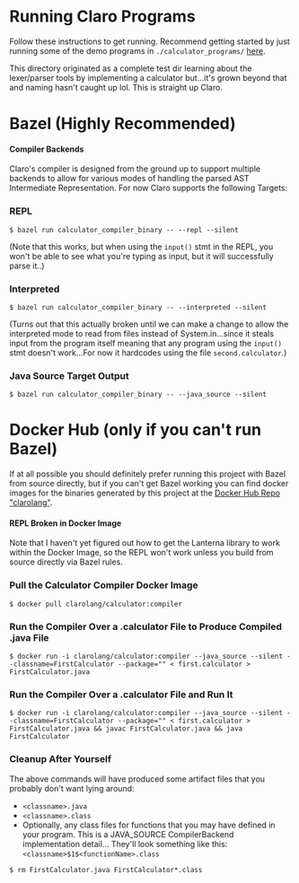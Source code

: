 # Running Claro Programs
Follow these instructions to get running. Recommend getting started by just running some of the demo programs in `./calculator_programs/` [here](https://github.com/JasonSteving99/claro-lang/tree/main/src/java/com/claro/examples/calculator_example/calculator_programs).

This directory originated as a complete test dir learning about the lexer/parser tools by implementing a calculator but...it's grown beyond that and naming hasn't caught up lol. This is straight up Claro.

# Bazel (Highly Recommended)

#### Compiler Backends
Claro's compiler is designed from the ground up to support multiple backends to allow for various modes of handling the parsed AST Intermediate Representation. For now Claro supports the following Targets:

### REPL
`$ bazel run calculator_compiler_binary -- --repl --silent`

(Note that this works, but when using the `input()` stmt in the REPL, you won't be able to see what you're typing as input, but it will successfully parse it..)

### Interpreted
`$ bazel run calculator_compiler_binary -- --interpreted --silent`

(Turns out that this actually broken until we can make a change to allow the interpreted mode to read from files instead of System.in...since it steals input from the program itself meaning that any program using the `input()` stmt doesn't work...For now it hardcodes using the file `second.calculator`.)

### Java Source Target Output
`$ bazel run calculator_compiler_binary -- --java_source --silent`


# Docker Hub (only if you can't run Bazel)

If at all possible you should definitely prefer running this project with Bazel from source directly, but if you can't get Bazel working you can find docker images for the binaries generated by this project at the [Docker Hub Repo "clarolang"](https://hub.docker.com/repository/docker/clarolang/calculator).

#### REPL Broken in Docker Image
Note that I haven't yet figured out how to get the Lanterna library to work within the Docker Image, so the REPL won't work unless you build from source directly via Bazel rules.

### Pull the Calculator Compiler Docker Image

`$ docker pull clarolang/calculator:compiler`

### Run the Compiler Over a .calculator File to Produce Compiled .java File

`$ docker run -i clarolang/calculator:compiler --java_source --silent --classname=FirstCalculator --package="" < first.calculator > FirstCalculator.java`

### Run the Compiler Over a .calculator File and Run It

`$ docker run -i clarolang/calculator:compiler --java_source --silent --classname=FirstCalculator --package="" < first.calculator > FirstCalculator.java && javac FirstCalculator.java && java FirstCalculator`

### Cleanup After Yourself

The above commands will have produced some artifact files that you probably don't want lying around:
- `<classname>.java`
- `<classname>.class`
- Optionally, any class files for functions that you may have defined in your program. This is a JAVA_SOURCE CompilerBackend implementation detail... They'll look something like this: `<classname>$1$<functionName>.class`

`$ rm FirstCalculator.java FirstCalculator*.class`
